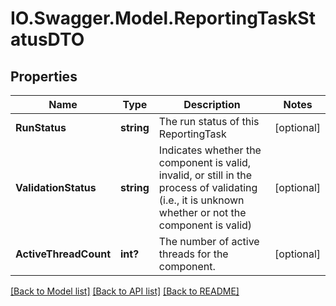 # IO.Swagger.Model.ReportingTaskStatusDTO
## Properties

Name | Type | Description | Notes
------------ | ------------- | ------------- | -------------
**RunStatus** | **string** | The run status of this ReportingTask | [optional] 
**ValidationStatus** | **string** | Indicates whether the component is valid, invalid, or still in the process of validating (i.e., it is unknown whether or not the component is valid) | [optional] 
**ActiveThreadCount** | **int?** | The number of active threads for the component. | [optional] 

[[Back to Model list]](../README.md#documentation-for-models) [[Back to API list]](../README.md#documentation-for-api-endpoints) [[Back to README]](../README.md)


